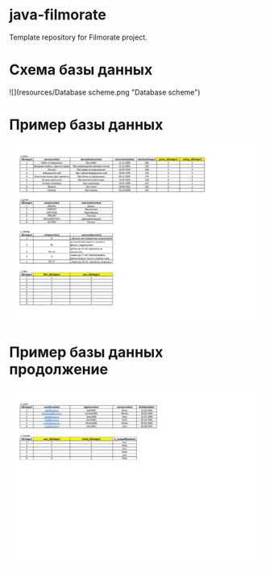 # java-filmorate
Template repository for Filmorate project.

# Схема базы данных

![](resources/Database scheme.png "Database scheme")

# Пример базы данных 

![](resources/Table-1.png)

# Пример базы данных продолжение

![](resources/Table-2.png)